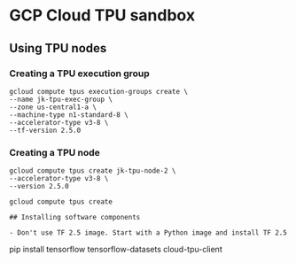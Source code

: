 # GCP Cloud TPU sandbox

## Using TPU nodes

### Creating a TPU execution group

```
gcloud compute tpus execution-groups create \
--name jk-tpu-exec-group \
--zone us-central1-a \
--machine-type n1-standard-8 \
--accelerator-type v3-8 \
--tf-version 2.5.0 
```

### Creating a TPU node

```
gcloud compute tpus create jk-tpu-node-2 \
--accelerator-type v3-8 \
--version 2.5.0
```

```
gcloud compute tpus create 

## Installing software components

- Don't use TF 2.5 image. Start with a Python image and install TF 2.5

```
pip install tensorflow tensorflow-datasets cloud-tpu-client
```





